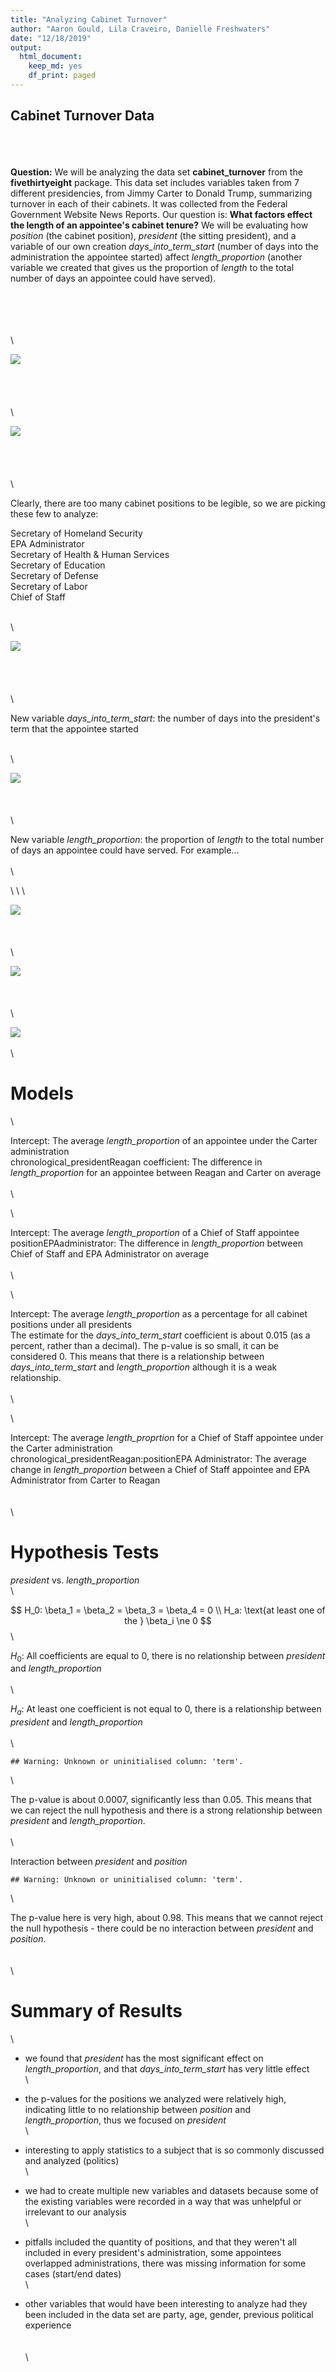 ```yaml
---
title: "Analyzing Cabinet Turnover"
author: "Aaron Gould, Lila Craveiro, Danielle Freshwaters"
date: "12/18/2019"
output:
  html_document:
    keep_md: yes
    df_print: paged
---
```





## Cabinet Turnover Data

\
\
\
**Question:** We will be analyzing the data set **cabinet_turnover** from the **fivethirtyeight** package.  This data set includes variables taken from 7 different presidencies, from Jimmy Carter to Donald Trump, summarizing turnover in each of their cabinets.  It was collected from the Federal Government Website News Reports.  Our question is: **What factors effect the length of an appointee's cabinet tenure?**  We will be evaluating how *position* (the cabinet position), *president* (the sitting president), and a variable of our own creation *days_into_term_start* (number of days into the administration the appointee started) affect *length_proportion* (another variable we created that gives us the proportion of *length* to the total number of days an appointee could have served).  

\
\
\
\
\


![](project-presentation_files/figure-html/unnamed-chunk-2-1.png)<!-- -->
\
\
\
\
\
\


![](project-presentation_files/figure-html/unnamed-chunk-3-1.png)<!-- -->
\
\
\
\
\
\

Clearly, there are too many cabinet positions to be legible, so we are picking these few to analyze:  

Secretary of Homeland Security  
EPA Administrator  
Secretary of Health & Human Services  
Secretary of Education  
Secretary of Defense  
Secretary of Labor  
Chief of Staff  

\
\



![](project-presentation_files/figure-html/unnamed-chunk-5-1.png)<!-- -->
\
\
\
\
\
\

New variable *days_into_term_start*: the number of days into the president's term that the appointee started  

\
\




![](project-presentation_files/figure-html/unnamed-chunk-7-1.png)<!-- -->
\
\
\
\
\

New variable *length_proportion*: the proportion of *length* to the total number of days an appointee could have served. For example...  
\
\




<div data-pagedtable="false">
  <script data-pagedtable-source type="application/json">
{"columns":[{"label":["president"],"name":[1],"type":["fctr"],"align":["left"]},{"label":["appointee"],"name":[2],"type":["chr"],"align":["left"]},{"label":["admin_total_days"],"name":[3],"type":["dbl"],"align":["right"]},{"label":["length_proportion"],"name":[4],"type":["dbl"],"align":["right"]}],"data":[{"1":"Carter","2":"Bert Lance","3":"1460","4":"0.1680384"},{"1":"Carter","2":"Brock Adams","3":"1460","4":"0.6236264"},{"1":"Carter","2":"Joseph Califano Jr.","3":"1460","4":"0.6327373"},{"1":"Carter","2":"Patricia Harris","3":"1460","4":"0.6332418"},{"1":"Carter","2":"W. Michael Blumenthal","3":"1460","4":"0.6339286"},{"1":"Carter","2":"Griffin Bell","3":"1460","4":"0.6414315"},{"1":"Carter","2":"Robert Strauss","3":"1460","4":"0.6258993"},{"1":"Carter","2":"James Schlesinger","3":"1460","4":"0.5923870"},{"1":"Carter","2":"Andrew Young","3":"1460","4":"0.6666667"},{"1":"Carter","2":"Juanita Kreps","3":"1460","4":"0.6943681"},{"1":"Carter","2":"Cyrus Vance","3":"1460","4":"0.8179945"},{"1":"Carter","2":"Hamilton Jordan","3":"1460","4":"0.5981818"},{"1":"Carter","2":"Reubin Askew","3":"1460","4":"0.9621053"},{"1":"Carter","2":"Ed Muskie","3":"1460","4":"1.0000000"},{"1":"Carter","2":"Ben Civiletti","3":"1460","4":"1.0019194"},{"1":"Carter","2":"Philip Klutznick","3":"1460","4":"1.0026667"},{"1":"Carter","2":"Jack Watson","3":"1460","4":"1.0090498"},{"1":"Carter","2":"Stansfield Turner","3":"1460","4":"1.0014174"},{"1":"Carter","2":"Douglas Costle","3":"1460","4":"1.0014154"},{"1":"Carter","2":"Jim McIntyre","3":"1460","4":"1.0016502"},{"1":"Carter","2":"A. Vernon Weaver","3":"1460","4":"1.0014409"},{"1":"Carter","2":"Robert Bergland","3":"1460","4":"1.0013736"},{"1":"Carter","2":"Harold Brown","3":"1460","4":"1.0013717"},{"1":"Carter","2":"Shirley Hufstedler","3":"1460","4":"1.0048900"},{"1":"Carter","2":"Charles Duncan","3":"1460","4":"1.0038986"},{"1":"Carter","2":"Patricia Harris","3":"1460","4":"1.0037453"},{"1":"Carter","2":"Moon Landrieu","3":"1460","4":"1.0041494"},{"1":"Carter","2":"Ray Marshall","3":"1460","4":"1.0013774"},{"1":"Carter","2":"Cecil Andrus","3":"1460","4":"1.0013736"},{"1":"Carter","2":"G. William Miller","3":"1460","4":"1.0037665"},{"1":"Carter","2":"Neil Goldschmidt","3":"1460","4":"1.0038314"},{"1":"Carter","2":"Donald McHenry","3":"1460","4":"1.0041408"},{"1":"Carter","2":"Walter Mondale","3":"1460","4":"1.0013708"},{"1":"Reagan","2":"Michael Cardenas","3":"2920","4":"0.1087719"},{"1":"Reagan","2":"Alexander Haig","3":"2920","4":"0.1813507"},{"1":"Reagan","2":"James Edwards","3":"2920","4":"0.2232510"},{"1":"Reagan","2":"Drew Lewis","3":"2920","4":"0.2534294"},{"1":"Reagan","2":"Richard Schweiker","3":"2920","4":"0.2543709"},{"1":"Reagan","2":"Anne Gorsuch","3":"2920","4":"0.2350840"},{"1":"Reagan","2":"James Watt","3":"2920","4":"0.3494513"},{"1":"Reagan","2":"T.H. Bell","3":"2920","4":"0.4931413"},{"1":"Reagan","2":"William Ruckelshaus","3":"2920","4":"0.2882665"},{"1":"Reagan","2":"Don Regan","3":"2920","4":"0.5046280"},{"1":"Reagan","2":"James Baker","3":"2920","4":"0.5053100"},{"1":"Reagan","2":"Donald Hodel","3":"2920","4":"0.3642384"},{"1":"Reagan","2":"William Clark","3":"2920","4":"0.2368839"},{"1":"Reagan","2":"William French Smith","3":"2920","4":"0.5123457"},{"1":"Reagan","2":"Ray Donovan","3":"2920","4":"0.5165289"},{"1":"Reagan","2":"Jeane Kirkpatrick","3":"2920","4":"0.5223829"},{"1":"Reagan","2":"Bill Brock","3":"2920","4":"0.5339506"},{"1":"Reagan","2":"David Stockman","3":"2920","4":"0.5664839"},{"1":"Reagan","2":"Margaret Heckler","3":"2920","4":"0.4717422"},{"1":"Reagan","2":"John Block","3":"2920","4":"0.6337449"},{"1":"Reagan","2":"James Sanders","3":"2920","4":"0.5884956"},{"1":"Reagan","2":"William Casey","3":"2920","4":"0.7530058"},{"1":"Reagan","2":"Don Regan","3":"2920","4":"0.5218295"},{"1":"Reagan","2":"Mac Baldrige","3":"2920","4":"0.8143200"},{"1":"Reagan","2":"Elizabeth Dole","3":"2920","4":"0.7812068"},{"1":"Reagan","2":"Bill Brock","3":"2920","4":"0.6732892"},{"1":"Reagan","2":"Caspar Weinberger","3":"2920","4":"0.8557231"},{"1":"Reagan","2":"Howard Baker","3":"2920","4":"0.7088792"},{"1":"Reagan","2":"Ed Meese","3":"2920","4":"0.8888889"},{"1":"Reagan","2":"James Baker","3":"2920","4":"0.8940443"},{"1":"Reagan","2":"Bill Bennett","3":"2920","4":"0.9174185"},{"1":"Reagan","2":"Jim Miller","3":"2920","4":"0.9214703"},{"1":"Reagan","2":"Kenneth Duberstein","3":"2920","4":"1.0150000"},{"1":"Reagan","2":"Lee Thomas","3":"2920","4":"1.0020848"},{"1":"Reagan","2":"Joseph Wright Jr.","3":"2920","4":"1.0428571"},{"1":"Reagan","2":"Richard Edmund Lyng","3":"2920","4":"1.0028653"},{"1":"Reagan","2":"Frank Carlucci","3":"2920","4":"1.0071259"},{"1":"Reagan","2":"John Herrington","3":"2920","4":"1.0020833"},{"1":"Reagan","2":"Otis Bowen","3":"2920","4":"1.0026525"},{"1":"Reagan","2":"Samuel Pierce Jr.","3":"2920","4":"1.0010288"},{"1":"Reagan","2":"Ann McLaughlin","3":"2920","4":"1.0075000"},{"1":"Reagan","2":"George Shultz","3":"2920","4":"1.0012621"},{"1":"Reagan","2":"Donald Hodel","3":"2920","4":"1.0020848"},{"1":"Reagan","2":"James Burnley IV","3":"2920","4":"1.0072993"},{"1":"Reagan","2":"Clayton Yeutter","3":"2920","4":"1.0023148"},{"1":"Reagan","2":"George H.W. Bush","3":"2920","4":"1.0010277"},{"1":"Reagan","2":"William Verity Jr.","3":"2920","4":"1.0285088"},{"1":"Reagan","2":"Vernon Walters","3":"2920","4":"1.0426647"},{"1":"Reagan","2":"James Abdnor","3":"2920","4":"1.1396396"},{"1":"Reagan","2":"Dick Thornburgh","3":"2920","4":"NA"},{"1":"Reagan","2":"Bill Webster","3":"2920","4":"NA"},{"1":"Reagan","2":"Lauro Cavazos","3":"2920","4":"NA"},{"1":"Reagan","2":"Nicholas Brady","3":"2920","4":"NA"},{"1":"Bush 41","2":"Elizabeth Dole","3":"1460","4":"0.4587345"},{"1":"Bush 41","2":"Lauro Cavazos","3":"1460","4":"NA"},{"1":"Bush 41","2":"Clayton Yeutter","3":"1460","4":"0.5188547"},{"1":"Bush 41","2":"Susan Engeleiter","3":"1460","4":"0.5157049"},{"1":"Bush 41","2":"Dick Thornburgh","3":"1460","4":"NA"},{"1":"Bush 41","2":"Bill Webster","3":"1460","4":"NA"},{"1":"Bush 41","2":"Sam Skinner","3":"1460","4":"0.7212205"},{"1":"Bush 41","2":"John Sununu","3":"1460","4":"0.7258396"},{"1":"Bush 41","2":"Robert Mosbacher","3":"1460","4":"0.7451657"},{"1":"Bush 41","2":"Tom Pickering","3":"1460","4":"0.8171429"},{"1":"Bush 41","2":"Sam Skinner","3":"1460","4":"0.6290727"},{"1":"Bush 41","2":"James Baker","3":"1460","4":"0.8982118"},{"1":"Bush 41","2":"Ed Derwinski","3":"1460","4":"0.9188612"},{"1":"Bush 41","2":"William Barr","3":"1460","4":"0.9928401"},{"1":"Bush 41","2":"Nicholas Brady","3":"1460","4":"NA"},{"1":"Bush 41","2":"Jack Kemp","3":"1460","4":"1.0006969"},{"1":"Bush 41","2":"Lawrence Eagleburger","3":"1460","4":"1.0243902"},{"1":"Bush 41","2":"James Baker","3":"1460","4":"1.0135135"},{"1":"Bush 41","2":"Bob Gates","3":"1460","4":"1.0045558"},{"1":"Bush 41","2":"William Reilly","3":"1460","4":"1.0013870"},{"1":"Bush 41","2":"Dick Darman","3":"1460","4":"1.0013755"},{"1":"Bush 41","2":"Pat Saiki","3":"1460","4":"1.0030166"},{"1":"Bush 41","2":"Ed Madigan","3":"1460","4":"1.0029499"},{"1":"Bush 41","2":"Barbara Franklin","3":"1460","4":"1.0061350"},{"1":"Bush 41","2":"Dick Cheney","3":"1460","4":"1.0014296"},{"1":"Bush 41","2":"Lamar Alexander","3":"1460","4":"1.0029762"},{"1":"Bush 41","2":"James Watkins","3":"1460","4":"1.0014094"},{"1":"Bush 41","2":"Louis Sullivan","3":"1460","4":"1.0014094"},{"1":"Bush 41","2":"Lynn Morley Martin","3":"1460","4":"1.0028129"},{"1":"Bush 41","2":"Manuel Luján Jr.","3":"1460","4":"1.0013841"},{"1":"Bush 41","2":"Andy Card","3":"1460","4":"1.0063898"},{"1":"Bush 41","2":"Carla Hills","3":"1460","4":"1.0013870"},{"1":"Bush 41","2":"Dan Quayle","3":"1460","4":"1.0013708"},{"1":"Bush 41","2":"Edward Perkins","3":"1460","4":"1.0358566"},{"1":"Clinton","2":"Les Aspin","3":"2920","4":"0.1295408"},{"1":"Clinton","2":"Mack McLarty","3":"2920","4":"0.1860226"},{"1":"Clinton","2":"Leon Panetta","3":"2920","4":"0.1857437"},{"1":"Clinton","2":"Erskine Bowles","3":"2920","4":"0.1824011"},{"1":"Clinton","2":"Lloyd Bentsen","3":"2920","4":"0.2396298"},{"1":"Clinton","2":"Mike Espy","3":"2920","4":"0.2427151"},{"1":"Clinton","2":"Jim Woolsey","3":"2920","4":"0.2425078"},{"1":"Clinton","2":"Ron Brown","3":"2920","4":"0.4000686"},{"1":"Clinton","2":"Mickey Kantor","3":"2920","4":"0.4031539"},{"1":"Clinton","2":"Alice Rivlin","3":"2920","4":"0.2438704"},{"1":"Clinton","2":"John Deutch","3":"2920","4":"0.2813853"},{"1":"Clinton","2":"Robert Reich","3":"2920","4":"0.4967432"},{"1":"Clinton","2":"Warren Christopher","3":"2920","4":"0.4994861"},{"1":"Clinton","2":"Henry Cisneros","3":"2920","4":"0.4998286"},{"1":"Clinton","2":"Leon Panetta","3":"2920","4":"0.3863636"},{"1":"Clinton","2":"Hazel O'Leary","3":"2920","4":"0.5001714"},{"1":"Clinton","2":"Mickey Kantor","3":"2920","4":"0.1631246"},{"1":"Clinton","2":"Madeleine Albright","3":"2920","4":"0.4996566"},{"1":"Clinton","2":"William Perry","3":"2920","4":"0.4271654"},{"1":"Clinton","2":"Philip Lader","3":"2920","4":"0.3737462"},{"1":"Clinton","2":"Federico Peña","3":"2920","4":"0.5089102"},{"1":"Clinton","2":"Jesse Brown","3":"2920","4":"0.5562414"},{"1":"Clinton","2":"Frank Raines","3":"2920","4":"0.3875236"},{"1":"Clinton","2":"Federico Peña","3":"2920","4":"0.3375977"},{"1":"Clinton","2":"Bill Richardson","3":"2920","4":"0.3820854"},{"1":"Clinton","2":"Erskine Bowles","3":"2920","4":"0.4375857"},{"1":"Clinton","2":"Bob Rubin","3":"2920","4":"0.7430650"},{"1":"Clinton","2":"Bill Daley","3":"2920","4":"0.8743094"},{"1":"Clinton","2":"Togo West Jr.","3":"2920","4":"0.8218623"},{"1":"Clinton","2":"Bruce Babbitt","3":"2920","4":"0.9948577"},{"1":"Clinton","2":"Carol Browner","3":"2920","4":"1.0006856"},{"1":"Clinton","2":"Jack Lew","3":"2920","4":"1.0020576"},{"1":"Clinton","2":"Dan Glickman","3":"2920","4":"1.0009434"},{"1":"Clinton","2":"Norman Mineta","3":"2920","4":"1.0111111"},{"1":"Clinton","2":"Madeleine Albright","3":"2920","4":"1.0013746"},{"1":"Clinton","2":"Richard Holbrooke","3":"2920","4":"1.0040161"},{"1":"Clinton","2":"Janet Reno","3":"2920","4":"1.0010460"},{"1":"Clinton","2":"John Podesta","3":"2920","4":"1.0036585"},{"1":"Clinton","2":"Aida Alvarez","3":"2920","4":"1.0021246"},{"1":"Clinton","2":"William Cohen","3":"2920","4":"1.0020633"},{"1":"Clinton","2":"Dick Riley","3":"2920","4":"1.0010281"},{"1":"Clinton","2":"Bill Richardson","3":"2920","4":"1.0033975"},{"1":"Clinton","2":"Donna Shalala","3":"2920","4":"1.0010285"},{"1":"Clinton","2":"Andrew Cuomo","3":"2920","4":"1.0020704"},{"1":"Clinton","2":"Alexis Herman","3":"2920","4":"1.0022108"},{"1":"Clinton","2":"Larry Summers","3":"2920","4":"1.0053097"},{"1":"Clinton","2":"Rodney Slater","3":"2920","4":"1.0020935"},{"1":"Clinton","2":"Charlene Barshefsky","3":"2920","4":"1.0021413"},{"1":"Clinton","2":"Al Gore","3":"2920","4":"1.0010277"},{"1":"Clinton","2":"George Tenet","3":"2920","4":"NA"},{"1":"Bush 43","2":"Paul O'Neill","3":"2920","4":"0.2406325"},{"1":"Bush 43","2":"Mitch Daniels","3":"2920","4":"0.2962963"},{"1":"Bush 43","2":"Christine Todd Whitman","3":"2920","4":"0.3015818"},{"1":"Bush 43","2":"Mel Martinez","3":"2920","4":"0.3608919"},{"1":"Bush 43","2":"John Negroponte","3":"2920","4":"0.3765409"},{"1":"Bush 43","2":"George Tenet","3":"2920","4":"NA"},{"1":"Bush 43","2":"Ann Veneman","3":"2920","4":"0.5005139"},{"1":"Bush 43","2":"Rod Paige","3":"2920","4":"0.4998285"},{"1":"Bush 43","2":"John Danforth","3":"2920","4":"0.1104332"},{"1":"Bush 43","2":"Mike Leavitt","3":"2920","4":"0.2348605"},{"1":"Bush 43","2":"Colin Powell","3":"2920","4":"0.5022268"},{"1":"Bush 43","2":"Tommy Thompson","3":"2920","4":"0.5003441"},{"1":"Bush 43","2":"Anthony Principi","3":"2920","4":"0.5020576"},{"1":"Bush 43","2":"Spencer Abraham","3":"2920","4":"0.5042823"},{"1":"Bush 43","2":"Tom Ridge","3":"2920","4":"0.3382151"},{"1":"Bush 43","2":"John Ashcroft","3":"2920","4":"0.5030970"},{"1":"Bush 43","2":"Donald Evans","3":"2920","4":"0.5053100"},{"1":"Bush 43","2":"Robert Zoellick","3":"2920","4":"0.5087901"},{"1":"Bush 43","2":"Gale Norton","3":"2920","4":"0.6482118"},{"1":"Bush 43","2":"Andy Card","3":"2920","4":"0.6543337"},{"1":"Bush 43","2":"Josh Bolten","3":"2920","4":"0.5034449"},{"1":"Bush 43","2":"Porter Goss","3":"2920","4":"0.3730964"},{"1":"Bush 43","2":"Rob Portman","3":"2920","4":"0.2788963"},{"1":"Bush 43","2":"John Snow","3":"2920","4":"0.5710345"},{"1":"Bush 43","2":"Hector Barreto","3":"2920","4":"0.6597146"},{"1":"Bush 43","2":"Norman Mineta","3":"2920","4":"0.6825669"},{"1":"Bush 43","2":"Donald Rumsfeld","3":"2920","4":"0.7392943"},{"1":"Bush 43","2":"John Bolton","3":"2920","4":"0.4082278"},{"1":"Bush 43","2":"John Negroponte","3":"2920","4":"0.4850037"},{"1":"Bush 43","2":"Rob Portman","3":"2920","4":"0.4488108"},{"1":"Bush 43","2":"Alberto Gonzales","3":"2920","4":"0.6620499"},{"1":"Bush 43","2":"Mike Johanns","3":"2920","4":"0.6671242"},{"1":"Bush 43","2":"Jim Nicholson","3":"2920","4":"0.6721992"},{"1":"Bush 43","2":"Alphonso Jackson","3":"2920","4":"0.8436965"},{"1":"Bush 43","2":"Steve Preston","3":"2920","4":"0.7548807"},{"1":"Bush 43","2":"Jim Nussle","3":"2920","4":"1.0039920"},{"1":"Bush 43","2":"Carlos Gutierrez","3":"2920","4":"1.0013889"},{"1":"Bush 43","2":"Dirk Kempthorne","3":"2920","4":"1.0020747"},{"1":"Bush 43","2":"Michael Mukasey","3":"2920","4":"1.0068966"},{"1":"Bush 43","2":"Josh Bolten","3":"2920","4":"1.0029732"},{"1":"Bush 43","2":"Stephen Johnson","3":"2920","4":"1.0022124"},{"1":"Bush 43","2":"Ed Schafer","3":"2920","4":"1.0084507"},{"1":"Bush 43","2":"Margaret Spellings","3":"2920","4":"1.0020633"},{"1":"Bush 43","2":"Samuel Bodman","3":"2920","4":"1.0020747"},{"1":"Bush 43","2":"Mike Leavitt","3":"2920","4":"1.0020661"},{"1":"Bush 43","2":"Steve Preston","3":"2920","4":"1.0132743"},{"1":"Bush 43","2":"Elaine Chao","3":"2920","4":"1.0010309"},{"1":"Bush 43","2":"Condoleezza Rice","3":"2920","4":"1.0020661"},{"1":"Bush 43","2":"Hank Paulson","3":"2920","4":"1.0032538"},{"1":"Bush 43","2":"Mary Peters","3":"2920","4":"1.0036452"},{"1":"Bush 43","2":"James Peake","3":"2920","4":"1.0076142"},{"1":"Bush 43","2":"Susan Schwab","3":"2920","4":"1.0031447"},{"1":"Bush 43","2":"Dick Cheney","3":"2920","4":"1.0010277"},{"1":"Bush 43","2":"Michael Chertoff","3":"2920","4":"1.0027933"},{"1":"Bush 43","2":"Zalmay Khalilzad","3":"2920","4":"1.0079618"},{"1":"Bush 43","2":"Mike McConnell","3":"2920","4":"1.0142045"},{"1":"Bush 43","2":"Michael Hayden","3":"2920","4":"1.0269990"},{"1":"Bush 43","2":"Bob Gates","3":"2920","4":"NA"},{"1":"Obama","2":"Dennis Blair","3":"2920","4":"0.1663230"},{"1":"Obama","2":"Peter Orszag","3":"2920","4":"0.1904762"},{"1":"Obama","2":"Rahm Emanuel","3":"2920","4":"0.2120589"},{"1":"Obama","2":"Leon Panetta","3":"2920","4":"0.2994819"},{"1":"Obama","2":"Bob Gates","3":"2920","4":"NA"},{"1":"Obama","2":"Gary Locke","3":"2920","4":"0.3006307"},{"1":"Obama","2":"Jack Lew","3":"2920","4":"0.1927176"},{"1":"Obama","2":"Bill Daley","3":"2920","4":"0.1725865"},{"1":"Obama","2":"John Bryson","3":"2920","4":"0.1274151"},{"1":"Obama","2":"David Petraeus","3":"2920","4":"0.2193878"},{"1":"Obama","2":"Hilda Solis","3":"2920","4":"0.4951456"},{"1":"Obama","2":"Tim Geithner","3":"2920","4":"0.5012015"},{"1":"Obama","2":"Jack Lew","3":"2920","4":"0.1990077"},{"1":"Obama","2":"Hillary Clinton","3":"2920","4":"0.5044551"},{"1":"Obama","2":"Lisa Jackson","3":"2920","4":"0.5080673"},{"1":"Obama","2":"Leon Panetta","3":"2920","4":"0.2989640"},{"1":"Obama","2":"Ron Kirk","3":"2920","4":"0.5090909"},{"1":"Obama","2":"Ken Salazar","3":"2920","4":"0.5286057"},{"1":"Obama","2":"Steven Chu","3":"2920","4":"0.5318711"},{"1":"Obama","2":"Susan Rice","3":"2920","4":"0.5547545"},{"1":"Obama","2":"Ray LaHood","3":"2920","4":"0.5558985"},{"1":"Obama","2":"Karen Mills","3":"2920","4":"0.5659515"},{"1":"Obama","2":"Janet Napolitano","3":"2920","4":"0.5788211"},{"1":"Obama","2":"Eric Shinseki","3":"2920","4":"0.6699794"},{"1":"Obama","2":"Kathleen Sebelius","3":"2920","4":"0.6611131"},{"1":"Obama","2":"Sylvia Burwell","3":"2920","4":"0.2995595"},{"1":"Obama","2":"Shaun Donovan","3":"2920","4":"0.6896670"},{"1":"Obama","2":"Chuck Hagel","3":"2920","4":"0.5070423"},{"1":"Obama","2":"Eric Holder","3":"2920","4":"0.7817556"},{"1":"Obama","2":"Arne Duncan","3":"2920","4":"0.8687907"},{"1":"Obama","2":"Tom Vilsack","3":"2920","4":"0.9986297"},{"1":"Obama","2":"Ash Carter","3":"2920","4":"1.0028571"},{"1":"Obama","2":"Joe Biden","3":"2920","4":"1.0010277"},{"1":"Obama","2":"James Clapper","3":"2920","4":"1.0012750"},{"1":"Obama","2":"Denis McDonough","3":"2920","4":"1.0020647"},{"1":"Obama","2":"John Kerry","3":"2920","4":"1.0020747"},{"1":"Obama","2":"Jack Lew","3":"2920","4":"1.0021142"},{"1":"Obama","2":"John Brennan","3":"2920","4":"1.0021262"},{"1":"Obama","2":"Sally Jewell","3":"2920","4":"1.0021802"},{"1":"Obama","2":"Ernest Moniz","3":"2920","4":"1.0022438"},{"1":"Obama","2":"Michael Froman","3":"2920","4":"1.0022971"},{"1":"Obama","2":"Penny Pritzker","3":"2920","4":"1.0023059"},{"1":"Obama","2":"Anthony Foxx","3":"2920","4":"1.0023166"},{"1":"Obama","2":"Gina McCarthy","3":"2920","4":"1.0023474"},{"1":"Obama","2":"Tom Perez","3":"2920","4":"1.0023548"},{"1":"Obama","2":"Jeh Johnson","3":"2920","4":"1.0026762"},{"1":"Obama","2":"Maria Contreras-Sweet","3":"2920","4":"1.0029528"},{"1":"Obama","2":"Sylvia Burwell","3":"2920","4":"1.0031480"},{"1":"Obama","2":"Shaun Donovan","3":"2920","4":"1.0033186"},{"1":"Obama","2":"Julián Castro","3":"2920","4":"1.0033186"},{"1":"Obama","2":"Bob McDonald","3":"2920","4":"1.0033259"},{"1":"Obama","2":"Loretta Lynch","3":"2920","4":"1.0047544"},{"1":"Obama","2":"John King Jr.","3":"2920","4":"1.0097087"},{"1":"Obama","2":"Samantha Power","3":"2920","4":"1.0031721"},{"1":"Trump","2":"Reince Priebus","3":"730","4":"0.2592593"},{"1":"Trump","2":"John Kelly","3":"730","4":"0.2592593"},{"1":"Trump","2":"Tom Price","3":"730","4":"0.3262712"},{"1":"Trump","2":"David Shulkin","3":"730","4":"0.5781250"},{"1":"Trump","2":"Rex Tillerson","3":"730","4":"0.5899582"},{"1":"Trump","2":"Mike Pompeo","3":"730","4":"0.6308540"},{"1":"Trump","2":"Scott Pruitt","3":"730","4":"0.7189729"},{"1":"Trump","2":"Jeff Sessions","3":"730","4":"0.8970381"},{"1":"Trump","2":"Jim Mattis","3":"730","4":"0.9739369"},{"1":"Trump","2":"Nikki Haley","3":"730","4":"0.9736842"},{"1":"Trump","2":"John Kelly","3":"730","4":"0.9646182"},{"1":"Trump","2":"Ryan Zinke","3":"730","4":"0.9753266"},{"1":"Trump","2":"Mike Pence","3":"730","4":"NA"},{"1":"Trump","2":"Elaine Chao","3":"730","4":"NA"},{"1":"Trump","2":"Betsy DeVos","3":"730","4":"NA"},{"1":"Trump","2":"Steve Mnuchin","3":"730","4":"NA"},{"1":"Trump","2":"Linda McMahon","3":"730","4":"NA"},{"1":"Trump","2":"Mick Mulvaney","3":"730","4":"NA"},{"1":"Trump","2":"Wilbur Ross","3":"730","4":"NA"},{"1":"Trump","2":"Rick Perry","3":"730","4":"NA"},{"1":"Trump","2":"Ben Carson","3":"730","4":"NA"},{"1":"Trump","2":"Dan Coats","3":"730","4":"NA"},{"1":"Trump","2":"Sonny Perdue","3":"730","4":"NA"},{"1":"Trump","2":"Alexander Acosta","3":"730","4":"NA"},{"1":"Trump","2":"Robert Lighthizer","3":"730","4":"NA"},{"1":"Trump","2":"Kirstjen Nielsen","3":"730","4":"NA"},{"1":"Trump","2":"Alex Azar","3":"730","4":"NA"},{"1":"Trump","2":"Mike Pompeo","3":"730","4":"NA"},{"1":"Trump","2":"Gina Haspel","3":"730","4":"NA"},{"1":"Trump","2":"Robert Wilkie","3":"730","4":"NA"}],"options":{"columns":{"min":{},"max":[10]},"rows":{"min":[10],"max":[10]},"pages":{}}}
  </script>
</div>
\
\
\

![](project-presentation_files/figure-html/unnamed-chunk-10-1.png)<!-- -->
\
\
\
\
\



![](project-presentation_files/figure-html/unnamed-chunk-12-1.png)<!-- -->
\
\
\
\
\

![](project-presentation_files/figure-html/unnamed-chunk-13-1.png)<!-- -->
\
\
\

# Models

<div data-pagedtable="false">
  <script data-pagedtable-source type="application/json">
{"columns":[{"label":["term"],"name":[1],"type":["chr"],"align":["left"]},{"label":["estimate"],"name":[2],"type":["dbl"],"align":["right"]},{"label":["std_error"],"name":[3],"type":["dbl"],"align":["right"]},{"label":["statistic"],"name":[4],"type":["dbl"],"align":["right"]},{"label":["p_value"],"name":[5],"type":["dbl"],"align":["right"]},{"label":["lower_ci"],"name":[6],"type":["dbl"],"align":["right"]},{"label":["upper_ci"],"name":[7],"type":["dbl"],"align":["right"]}],"data":[{"1":"intercept","2":"0.859","3":"0.050","4":"17.196","5":"0.000","6":"0.761","7":"0.957"},{"1":"chronological_presidentReagan","2":"-0.157","3":"0.065","4":"-2.434","5":"0.016","6":"-0.284","7":"-0.030"},{"1":"chronological_presidentBush 41","2":"0.043","3":"0.072","4":"0.593","5":"0.554","6":"-0.100","7":"0.185"},{"1":"chronological_presidentClinton","2":"-0.212","3":"0.065","4":"-3.288","5":"0.001","6":"-0.340","7":"-0.085"},{"1":"chronological_presidentBush 43","2":"-0.163","3":"0.063","4":"-2.592","5":"0.010","6":"-0.287","7":"-0.039"},{"1":"chronological_presidentObama","2":"-0.165","3":"0.064","4":"-2.600","5":"0.010","6":"-0.291","7":"-0.040"},{"1":"chronological_presidentTrump","2":"-0.180","3":"0.097","4":"-1.861","5":"0.064","6":"-0.370","7":"0.010"}],"options":{"columns":{"min":{},"max":[10]},"rows":{"min":[10],"max":[10]},"pages":{}}}
  </script>
</div>
\

Intercept: The average *length_proportion* of an appointee under the Carter administration  
chronological_presidentReagan coefficient: The difference in *length_proportion* for an appointee between Reagan and Carter on average   
\
\

<div data-pagedtable="false">
  <script data-pagedtable-source type="application/json">
{"columns":[{"label":["term"],"name":[1],"type":["chr"],"align":["left"]},{"label":["estimate"],"name":[2],"type":["dbl"],"align":["right"]},{"label":["std_error"],"name":[3],"type":["dbl"],"align":["right"]},{"label":["statistic"],"name":[4],"type":["dbl"],"align":["right"]},{"label":["p_value"],"name":[5],"type":["dbl"],"align":["right"]},{"label":["lower_ci"],"name":[6],"type":["dbl"],"align":["right"]},{"label":["upper_ci"],"name":[7],"type":["dbl"],"align":["right"]}],"data":[{"1":"intercept","2":"0.629","3":"0.067","4":"9.382","5":"0.000","6":"0.495","7":"0.763"},{"1":"positionEPA Administrator","2":"0.062","3":"0.111","4":"0.562","5":"0.576","6":"-0.159","7":"0.284"},{"1":"positionSecretary of Defense","2":"0.117","3":"0.111","4":"1.049","5":"0.298","6":"-0.105","7":"0.338"},{"1":"positionSecretary of Education","2":"0.238","3":"0.122","4":"1.942","5":"0.056","6":"-0.006","7":"0.482"},{"1":"positionSecretary of Health & Human Services","2":"0.093","3":"0.118","4":"0.792","5":"0.431","6":"-0.142","7":"0.329"},{"1":"positionSecretary of Homeland Security","2":"0.007","3":"0.153","4":"0.049","5":"0.961","6":"-0.297","7":"0.312"},{"1":"positionSecretary of Labor","2":"0.158","3":"0.114","4":"1.383","5":"0.171","6":"-0.070","7":"0.386"}],"options":{"columns":{"min":{},"max":[10]},"rows":{"min":[10],"max":[10]},"pages":{}}}
  </script>
</div>
\

Intercept: The average *length_proportion* of a Chief of Staff appointee  
positionEPAadministrator: The difference in *length_proportion* between Chief of Staff and EPA Administrator on average  
\
\

<div data-pagedtable="false">
  <script data-pagedtable-source type="application/json">
{"columns":[{"label":["term"],"name":[1],"type":["chr"],"align":["left"]},{"label":["estimate"],"name":[2],"type":["dbl"],"align":["right"]},{"label":["std.error"],"name":[3],"type":["dbl"],"align":["right"]},{"label":["statistic"],"name":[4],"type":["dbl"],"align":["right"]},{"label":["p.value"],"name":[5],"type":["dbl"],"align":["right"]}],"data":[{"1":"(Intercept)","2":"60.81235540","3":"2.165063981","4":"28.088018","5":"1.959870e-83"},{"1":"days_into_term_start","2":"0.01538928","3":"0.001888219","4":"8.150157","5":"1.222273e-14"}],"options":{"columns":{"min":{},"max":[10]},"rows":{"min":[10],"max":[10]},"pages":{}}}
  </script>
</div>
\

Intercept:  The average *length_proportion* as a percentage for all cabinet positions under all presidents   
The estimate for the *days_into_term_start* coefficient is about 0.015 (as a percent, rather than a decimal).  The p-value is so small, it can be considered 0.  This means that there is a relationship between *days_into_term_start* and *length_proportion* although it is a weak relationship.  
\
\

<div data-pagedtable="false">
  <script data-pagedtable-source type="application/json">
{"columns":[{"label":["term"],"name":[1],"type":["chr"],"align":["left"]},{"label":["estimate"],"name":[2],"type":["dbl"],"align":["right"]},{"label":["std_error"],"name":[3],"type":["dbl"],"align":["right"]},{"label":["statistic"],"name":[4],"type":["dbl"],"align":["right"]},{"label":["p_value"],"name":[5],"type":["dbl"],"align":["right"]},{"label":["lower_ci"],"name":[6],"type":["dbl"],"align":["right"]},{"label":["upper_ci"],"name":[7],"type":["dbl"],"align":["right"]}],"data":[{"1":"intercept","2":"0.804","3":"0.245","4":"3.279","5":"0.002","6":"0.307","7":"1.300"},{"1":"chronological_presidentReagan","2":"-0.116","3":"0.300","4":"-0.386","5":"0.702","6":"-0.724","7":"0.492"},{"1":"chronological_presidentBush 41","2":"-0.014","3":"0.316","4":"-0.045","5":"0.965","6":"-0.655","7":"0.626"},{"1":"chronological_presidentClinton","2":"-0.300","3":"0.300","4":"-1.000","5":"0.324","6":"-0.908","7":"0.307"},{"1":"chronological_presidentBush 43","2":"0.025","3":"0.347","4":"0.072","5":"0.943","6":"-0.677","7":"0.727"},{"1":"chronological_presidentObama","2":"-0.407","3":"0.300","4":"-1.356","5":"0.183","6":"-1.015","7":"0.201"},{"1":"chronological_presidentTrump","2":"-0.192","3":"0.347","4":"-0.553","5":"0.584","6":"-0.893","7":"0.510"},{"1":"positionEPA Administrator","2":"0.198","3":"0.425","4":"0.466","5":"0.644","6":"-0.662","7":"1.057"},{"1":"positionSecretary of Defense","2":"0.198","3":"0.425","4":"0.466","5":"0.644","6":"-0.662","7":"1.057"},{"1":"positionSecretary of Education","2":"0.201","3":"0.425","4":"0.474","5":"0.638","6":"-0.658","7":"1.061"},{"1":"positionSecretary of Health & Human Services","2":"-0.286","3":"0.425","4":"-0.673","5":"0.505","6":"-1.145","7":"0.574"},{"1":"positionSecretary of Homeland Security","2":"-0.353","3":"0.425","4":"-0.831","5":"0.411","6":"-1.212","7":"0.507"},{"1":"positionSecretary of Labor","2":"0.198","3":"0.425","4":"0.466","5":"0.644","6":"-0.662","7":"1.057"},{"1":"chronological_presidentReagan:positionEPA Administrator","2":"-0.377","3":"0.500","4":"-0.754","5":"0.456","6":"-1.390","7":"0.636"},{"1":"chronological_presidentBush 41:positionEPA Administrator","2":"0.014","3":"0.583","4":"0.024","5":"0.981","6":"-1.167","7":"1.195"},{"1":"chronological_presidentClinton:positionEPA Administrator","2":"0.299","3":"0.575","4":"0.521","5":"0.605","6":"-0.864","7":"1.463"},{"1":"chronological_presidentBush 43:positionEPA Administrator","2":"-0.514","3":"0.529","4":"-0.970","5":"0.338","6":"-1.585","7":"0.558"},{"1":"chronological_presidentObama:positionEPA Administrator","2":"0.161","3":"0.520","4":"0.310","5":"0.759","6":"-0.892","7":"1.214"},{"1":"chronological_presidentTrump:positionEPA Administrator","2":"-0.091","3":"0.600","4":"-0.151","5":"0.881","6":"-1.306","7":"1.125"},{"1":"chronological_presidentReagan:positionSecretary of Defense","2":"0.046","3":"0.520","4":"0.088","5":"0.930","6":"-1.007","7":"1.098"},{"1":"chronological_presidentBush 41:positionSecretary of Defense","2":"0.014","3":"0.583","4":"0.024","5":"0.981","6":"-1.167","7":"1.195"},{"1":"chronological_presidentClinton:positionSecretary of Defense","2":"-0.182","3":"0.500","4":"-0.363","5":"0.719","6":"-1.194","7":"0.831"},{"1":"chronological_presidentBush 43:positionSecretary of Defense","2":"-0.287","3":"0.600","4":"-0.478","5":"0.635","6":"-1.502","7":"0.928"},{"1":"chronological_presidentObama:positionSecretary of Defense","2":"0.009","3":"0.500","4":"0.018","5":"0.986","6":"-1.004","7":"1.022"},{"1":"chronological_presidentTrump:positionSecretary of Defense","2":"0.164","3":"0.600","4":"0.274","5":"0.786","6":"-1.051","7":"1.380"},{"1":"chronological_presidentReagan:positionSecretary of Education","2":"-0.184","3":"0.520","4":"-0.353","5":"0.726","6":"-1.236","7":"0.869"},{"1":"chronological_presidentBush 41:positionSecretary of Education","2":"0.012","3":"0.583","4":"0.021","5":"0.983","6":"-1.169","7":"1.193"},{"1":"chronological_presidentClinton:positionSecretary of Education","2":"0.296","3":"0.575","4":"0.516","5":"0.609","6":"-0.867","7":"1.460"},{"1":"chronological_presidentBush 43:positionSecretary of Education","2":"-0.279","3":"0.548","4":"-0.509","5":"0.614","6":"-1.388","7":"0.831"},{"1":"chronological_presidentObama:positionSecretary of Education","2":"0.342","3":"0.520","4":"0.657","5":"0.515","6":"-0.711","7":"1.394"},{"1":"chronological_presidentReagan:positionSecretary of Health & Human Services","2":"0.174","3":"0.500","4":"0.348","5":"0.730","6":"-0.839","7":"1.187"},{"1":"chronological_presidentBush 41:positionSecretary of Health & Human Services","2":"0.498","3":"0.583","4":"0.853","5":"0.399","6":"-0.684","7":"1.679"},{"1":"chronological_presidentClinton:positionSecretary of Health & Human Services","2":"0.783","3":"0.575","4":"1.363","5":"0.181","6":"-0.380","7":"1.947"},{"1":"chronological_presidentBush 43:positionSecretary of Health & Human Services","2":"0.208","3":"0.548","4":"0.380","5":"0.706","6":"-0.901","7":"1.318"},{"1":"chronological_presidentObama:positionSecretary of Health & Human Services","2":"0.721","3":"0.520","4":"1.387","5":"0.173","6":"-0.331","7":"1.774"},{"1":"chronological_presidentBush 43:positionSecretary of Homeland Security","2":"0.195","3":"0.548","4":"0.355","5":"0.725","6":"-0.915","7":"1.304"},{"1":"chronological_presidentObama:positionSecretary of Homeland Security","2":"0.747","3":"0.520","4":"1.437","5":"0.159","6":"-0.306","7":"1.800"},{"1":"chronological_presidentReagan:positionSecretary of Labor","2":"-0.153","3":"0.500","4":"-0.306","5":"0.761","6":"-1.166","7":"0.860"},{"1":"chronological_presidentBush 41:positionSecretary of Labor","2":"-0.256","3":"0.529","4":"-0.484","5":"0.631","6":"-1.328","7":"0.815"},{"1":"chronological_presidentClinton:positionSecretary of Labor","2":"0.048","3":"0.520","4":"0.093","5":"0.926","6":"-1.004","7":"1.101"},{"1":"chronological_presidentBush 43:positionSecretary of Labor","2":"-0.025","3":"0.600","4":"-0.042","5":"0.966","6":"-1.241","7":"1.190"},{"1":"chronological_presidentObama:positionSecretary of Labor","2":"0.155","3":"0.520","4":"0.297","5":"0.768","6":"-0.898","7":"1.207"}],"options":{"columns":{"min":{},"max":[10]},"rows":{"min":[10],"max":[10]},"pages":{}}}
  </script>
</div>
\

Intercept: The average *length_proprtion* for a Chief of Staff appointee under the Carter administration  
chronological_presidentReagan:positionEPA Administrator: The average change in *length_proportion* between a Chief of Staff appointee and EPA Administrator from Carter to Reagan  
\
\
\

# Hypothesis Tests

*president* vs. *length_proportion*  
\

$$
H_0: \beta_1 = \beta_2 = \beta_3 = \beta_4 = 0 \\
H_a: \text{at least one of the } \beta_i \ne 0
$$
\

$H_0$: All coefficients are equal to 0, there is no relationship between *president* and *length_proportion*  
\
\

$H_a$: At least one coefficient is not equal to 0, there is a relationship between *president* and *length_proportion*  
\
\


```
## Warning: Unknown or uninitialised column: 'term'.
```

<div data-pagedtable="false">
  <script data-pagedtable-source type="application/json">
{"columns":[{"label":["res.df"],"name":[1],"type":["dbl"],"align":["right"]},{"label":["rss"],"name":[2],"type":["dbl"],"align":["right"]},{"label":["df"],"name":[3],"type":["dbl"],"align":["right"]},{"label":["sumsq"],"name":[4],"type":["dbl"],"align":["right"]},{"label":["statistic"],"name":[5],"type":["dbl"],"align":["right"]},{"label":["p.value"],"name":[6],"type":["dbl"],"align":["right"]}],"data":[{"1":"281","2":"24.62515","3":"NA","4":"NA","5":"NA","6":"NA"},{"1":"275","2":"22.64224","3":"6","4":"1.98291","5":"4.013885","6":"0.0007160622"}],"options":{"columns":{"min":{},"max":[10]},"rows":{"min":[10],"max":[10]},"pages":{}}}
  </script>
</div>
\

The p-value is about 0.0007, significantly less than 0.05.  This means that we can reject the null hypothesis and there is a strong relationship between *president* and *length_proportion*.  
\
\

Interaction between *president* and *position*  

```
## Warning: Unknown or uninitialised column: 'term'.
```

<div data-pagedtable="false">
  <script data-pagedtable-source type="application/json">
{"columns":[{"label":["res.df"],"name":[1],"type":["dbl"],"align":["right"]},{"label":["rss"],"name":[2],"type":["dbl"],"align":["right"]},{"label":["df"],"name":[3],"type":["dbl"],"align":["right"]},{"label":["sumsq"],"name":[4],"type":["dbl"],"align":["right"]},{"label":["statistic"],"name":[5],"type":["dbl"],"align":["right"]},{"label":["p.value"],"name":[6],"type":["dbl"],"align":["right"]}],"data":[{"1":"67","2":"6.256948","3":"NA","4":"NA","5":"NA","6":"NA"},{"1":"38","2":"4.565619","3":"29","4":"1.691328","5":"0.4854157","6":"0.9766396"}],"options":{"columns":{"min":{},"max":[10]},"rows":{"min":[10],"max":[10]},"pages":{}}}
  </script>
</div>
\

The p-value here is very high, about 0.98.  This means that we cannot reject the null hypothesis - there could be no interaction between *president* and *position*.  
\
\
\

# Summary of Results  
\

- we found that *president* has the most significant effect on *length_proportion*, and that *days_into_term_start* has very little effect  
\

- the p-values for the positions we analyzed were relatively high, indicating little to no relationship between *position* and *length_proportion*, thus we focused on *president*  
\

- interesting to apply statistics to a subject that is so commonly discussed and analyzed (politics)  
\

- we had to create multiple new variables and datasets because some of the existing variables were recorded in a way that was unhelpful or irrelevant to our analysis  
\

- pitfalls included the quantity of positions, and that they weren't all included in every president's administration, some appointees overlapped administrations, there was missing information for some cases (start/end dates)  
\

- other variables that would have been interesting to analyze had they been included in the data set are party, age, gender, previous political experience  
\
\
\






